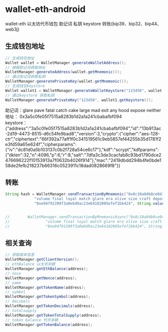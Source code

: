# wallet-eth-android
 wallet-eth 以太坊代币钱包 助记词 私钥 keystore 转账(bip39、bip32、bip44、web3j)

## 生成钱包地址

``` Java
// 生成钱包地址
Wallet wallet = WalletManager.generateWalletAddress();
// 根据助记词获取地址
WalletManager.generateAddress(wallet.getMnemonic());
// 通过助记词获取私钥
WalletManager.generatePrivateKey(wallet.getMnemonic());
// 生成钱包keystore
Wallet wallet1 = WalletManager.generateWalletKeystore("123456", wallet.getMnemonic());
// 通过keystore 获取私钥
WalletManager.generatePrivateKey("123456", wallet1.getKeystore());
```

助记词：glare pave fatal catch cake large mad exit any hood expose neither <br>
地址： 0x3a5c0fe05f7515a8283b1d2a1a241cbabafbf094<br>
keystore： {"address":"3a5c0fe05f7515a8283b1d2a1a241cbabafbf094","id":"13b913ac-2d19-4473-8515-d6c54fe9bad8","version":3,"crypto":{"cipher":"aes-128-ctr","ciphertext":"66f392a77aff1f0c341519561c9eb5857ef44255b35d1781f2e3fd59a65e624f","cipherparams":{"iv":"dc81d0a5b103137c0b2f728a54ce6c17"},"kdf":"scrypt","kdfparams":{"dklen":32,"n":4096,"p":6,"r":8,"salt":"7dfa3c3de3cacfab8c93bd1790dce2476696222f10153913a7f0632b4026f914"},"mac":"2419dbdd294b4fe0bde158de2fefb218237b66316c0523911c18dad0828669f8"}}<br>

## 转账
``` Java
String hash = WalletManager.sendTransactionByMnemonic("0x8c10a04b0ce0414b089efe89e311f75fbf964563",
             "volume final loyal match glare era olive size craft deposit palm label",
             "0xe94791399f3a0e6d9ac23e64102005efef1bb424", String.valueOf(0.1));


//        WalletManager.sendTransactionByMnemonicAsync("0x8c10a04b0ce0414b089efe89e311f75fbf964563",
//                "volume final loyal match glare era olive size craft deposit palm label",
//                "0xe94791399f3a0e6d9ac23e64102005efef1bb424", String.valueOf(0.1), null);

```

## 相关查询
``` Java
// 获取版本信息
WalletManager.getClientVersion();
// ethBalance 以太坊余额
WalletManager.getEthBalance(address);
// noce
WalletManager.getNonce(address);
// name
WalletManager.getTokenName(address);
// symbol
WalletManager.getTokenSymbol(address);
// decimals
WalletManager.getTokenDecimals(address);
// totalsupply
WalletManager.getTokenTotalSupply(address);
// token balance 代币余额
WalletManager.getTokenBalance(address);
```
